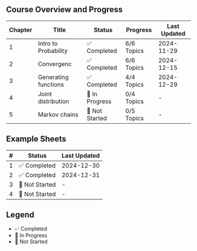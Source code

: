 ## Course Overview and Progress

| Chapter | Title                | Status         | Progress   | Last Updated |
| ------- | -------------------- | -------------- | ---------- | ------------ |
| 1       | Intro to Probability | ✅ Completed   | 6/6 Topics | 2024-11-29   |
| 2       | Convergenc           | ✅ Completed   | 6/6 Topics | 2024-12-15   |
| 3       | Generating functions | ✅ Completed   | 4/4 Topics | 2024-12-29   |
| 4       | Joint distribution   | 🚧 In Progress | 0/4 Topics | -            |
| 5       | Markov chains        | 📝 Not Started | 0/5 Topics | -            |

## Example Sheets

| #   | Status         | Last Updated |
| --- | -------------- | ------------ |
| 1   | ✅ Completed   | 2024-12-30   |
| 2   | ✅ Completed   | 2024-12-31   |
| 3   | 📝 Not Started | -            |
| 4   | 📝 Not Started | -            |

## Legend

- ✅ Completed
- 🚧 In Progress
- 📝 Not Started
